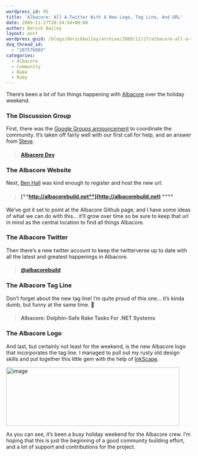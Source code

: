 ```yaml
---
wordpress_id: 95
title: 'Albacore: All A-Twitter With A New Logo, Tag Line, And URL'
date: 2009-11-27T20:24:54+00:00
author: Derick Bailey
layout: post
wordpress_guid: /blogs/derickbailey/archive/2009/11/27/albacore-all-a-twitter-with-a-new-logo-tag-line-and-url.aspx
dsq_thread_id:
  - "287576803"
categories:
  - Albacore
  - Community
  - Rake
  - Ruby
---
```

There’s been a lot of fun things happening with [Albacore](http://albacorebuild.net) over the holiday weekend.

### The Discussion Group

First, there was the [Google Groups announcement](http://www.lostechies.com/blogs/derickbailey/archive/2009/11/24/albacore-come-join-the-discussion.aspx) to coordinate the community. It’s taken off fairly well with our first call for help, and an answer from [Steve](http://stevenharman.com/).

> #### **[Albacore Dev](http://groups.google.com/group/albacoredev)**

### The Albacore Website

Next, [Ben Hall](http://blog.benhall.me.uk/) was kind enough to register and host the new url: 

> #### [**http://albacorebuild.net**](http://albacorebuild.net) ****

We’ve got it set to point at the Albacore Github page, and I have some ideas of what we can do with this… it’ll grow over time so be sure to keep that url in mind as the central location to find all things Albacore.

### The Albacore Twitter

Then there’s a new twitter account to keep the twitterverse up to date with all the latest and greatest happenings in Albacore.

> #### [**@albacorebuild**](http://twitter.com/albacorebuild)

### The Albacore Tag Line

Don’t forget about the new tag line! I’m quite proud of this one… it’s kinda dumb, but funny at the same time. 🙂

> #### **Albacore: Dolphin-Safe Rake Tasks For .NET Systems**

### The Albacore Logo

And last, but certainly not least for the weekend, is the new Albacore logo that incorporates the tag line. I managed to pull out my rusty old design skills and put together this little gem with the help of [InkScape](http://www.inkscape.org).</p> 

[<img style="border-right-width: 0px;border-top-width: 0px;border-bottom-width: 0px;border-left-width: 0px" border="0" alt="image" src="http://lostechies.com/derickbailey/files/2011/03/image_177E2E59.png" width="469" height="159" />](http://albacorebuild.net)

As you can see, it’s been a busy holiday weekend for the Albacore crew. I’m hoping that this is just the beginning of a good community building effort, and a lot of support and contributions for the project.